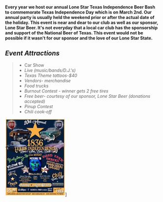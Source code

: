 **Every year we host our annual Lone Star Texas Independence Beer Bash to commemorate Texas Independence Day which is on March 2nd. Our annual party is usually held the weekend prior or after the actual date of the holiday. This event is near and dear to our club as well as our sponsor, Lone Star Beer. It's not everyday that a local car club has the sponsorship and support of the National Beer of Texas. This event would not be possible if it wasn't for our sponsor and the love of our Lone Star State.**

## **_Event Attractions_**
>- Car Show
>- *Live (music/bands/D.J.'s)*
>- *Texas Theme tattoos-$40*
>- *Vendors- merchandise*
>- *Food trucks*
>- *Burnout Contest - winner gets 2 free tires*
>- *Free beer- courtesy of our sponsor, Lone Star Beer (donations accepted)*
>- *Pinup Contest*
>- *Chili cook-off*

![Texas Indep](../../Texas%20Indep.jpeg)]




















